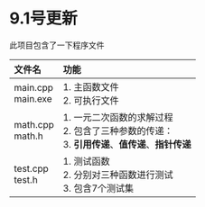 # 9.1号更新
此项目包含了一下程序文件

|文件名|功能|
|:-|:-|
|main.cpp<br>main.exe|1. 主函数文件<br>2. 可执行文件|
|math.cpp<br>math.h|1. 一元二次函数的求解过程<br>2. 包含了三种参数的传递：<br>3. **引用传递**、**值传递**、**指针传递**|
|test.cpp<br>test.h|1. 测试函数<br>2. 分别对三种函数进行测试<br>3. 包含7个测试集|
